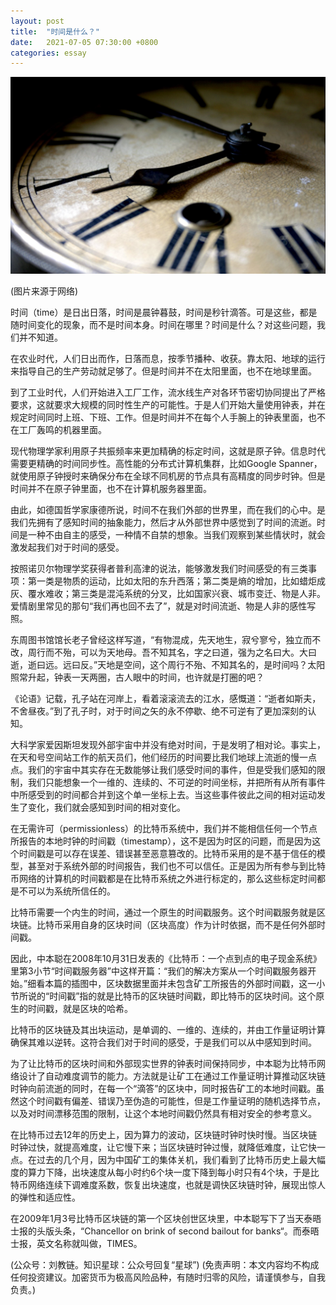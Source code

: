 ```yaml
---
layout: post
title:  "时间是什么？"
date:   2021-07-05 07:30:00 +0800
categories: essay
---
```


![](/images/2021/20210705.jpg)

(图片来源于网络)

时间（time）是日出日落，时间是晨钟暮鼓，时间是秒针滴答。可是这些，都是随时间变化的现象，而不是时间本身。时间在哪里？时间是什么？对这些问题，我们并不知道。

在农业时代，人们日出而作，日落而息，按季节播种、收获。靠太阳、地球的运行来指导自己的生产劳动就足够了。但是时间并不在太阳里面，也不在地球里面。

到了工业时代，人们开始进入工厂工作，流水线生产对各环节密切协同提出了严格要求，这就要求大规模的同时性生产的可能性。于是人们开始大量使用钟表，并在规定时间同时上班、下班、工作。但是时间并不在每个人手腕上的钟表里面，也不在工厂轰鸣的机器里面。

现代物理学家利用原子共振频率来更加精确的标定时间，这就是原子钟。信息时代需要更精确的时间同步性。高性能的分布式计算机集群，比如Google Spanner，就使用原子钟授时来确保分布在全球不同机房的节点具有高精度的同步时钟。但是时间并不在原子钟里面，也不在计算机服务器里面。

由此，如德国哲学家康德所说，时间不在我们外部的世界里，而在我们的心中。是我们先拥有了感知时间的抽象能力，然后才从外部世界中感觉到了时间的流逝。时间是一种不由自主的感受，一种情不自禁的想象。当我们观察到某些情状时，就会激发起我们对于时间的感受。

按照诺贝尔物理学奖获得者普利高津的说法，能够激发我们时间感受的有三类事项：第一类是物质的运动，比如太阳的东升西落；第二类是熵的增加，比如蜡炬成灰、覆水难收；第三类是混沌系统的分叉，比如国家兴衰、城市变迁、物是人非。爱情剧里常见的那句“我们再也回不去了”，就是对时间流逝、物是人非的感性写照。

东周图书馆馆长老子曾经这样写道，“有物混成，先天地生，寂兮寥兮，独立而不改，周行而不殆，可以为天地母。吾不知其名，字之曰道，强为之名曰大。大曰逝，逝曰远。远曰反。”天地是空间，这个周行不殆、不知其名的，是时间吗？太阳照常升起，钟表一天两圈，古人眼中的时间，也许就是打圈的吧？

《论语》记载，孔子站在河岸上，看着滚滚流去的江水，感慨道：“逝者如斯夫，不舍昼夜。”到了孔子时，对于时间之矢的永不停歇、绝不可逆有了更加深刻的认知。

大科学家爱因斯坦发现外部宇宙中并没有绝对时间，于是发明了相对论。事实上，在天和号空间站工作的航天员们，他们经历的时间要比我们地球上流逝的慢一点点。我们的宇宙中其实存在无数能够让我们感受时间的事件，但是受我们感知的限制，我们只能想象一个一维的、连续的、不可逆的时间坐标，并把所有从所有事件中所感受到的时间都合并到这个单一坐标上去。当这些事件彼此之间的相对运动发生了变化，我们就会感知到时间的相对变化。

在无需许可（permissionless）的比特币系统中，我们并不能相信任何一个节点所报告的本地时钟的时间戳（timestamp），这不是因为时区的问题，而是因为这个时间戳是可以存在误差、错误甚至恶意篡改的。比特币采用的是不基于信任的模型，甚至对于系统外部的时间报告，我们也不可以信任。正是因为所有参与到比特币网络的计算机的时间戳都是在比特币系统之外进行标定的，那么这些标定时间都是不可以为系统所信任的。

比特币需要一个内生的时间，通过一个原生的时间戳服务。这个时间戳服务就是区块链。比特币采用自身的区块时间（区块高度）作为计时依据，而不是任何外部时间戳。

因此，中本聪在2008年10月31日发表的《比特币：一个点到点的电子现金系统》里第3小节“时间戳服务器”中这样开篇：“我们的解决方案从一个时间戳服务器开始。”细看本篇的插图中，区块数据里面并未包含矿工所报告的外部时间戳，这一小节所说的“时间戳”指的就是比特币的区块链时间戳，即比特币的区块时间。这个原生的时间戳，就是区块的哈希。

比特币的区块链及其出块运动，是单调的、一维的、连续的，并由工作量证明计算确保其难以逆转。这符合我们对于时间的感受，于是我们可以从中感知到时间。

为了让比特币的区块时间和外部现实世界的钟表时间保持同步，中本聪为比特币网络设计了自动难度调节的能力。方法就是让矿工在通过工作量证明计算推动区块链时钟向前流逝的同时，在每一个“滴答”的区块中，同时报告矿工的本地时间戳。虽然这个时间戳有偏差、错误乃至伪造的可能性，但是工作量证明的随机选择节点，以及对时间漂移范围的限制，让这个本地时间戳仍然具有相对安全的参考意义。

在比特币过去12年的历史上，因为算力的波动，区块链时钟时快时慢。当区块链时钟过快，就提高难度，让它慢下来；当区块链时钟过慢，就降低难度，让它快一点。在过去的几个月，因为中国矿工的集体关机，我们看到了比特币历史上最大幅度的算力下降，出块速度从每小时约6个块一度下降到每小时只有4个块，于是比特币网络连续下调难度系数，恢复出块速度，也就是调快区块链时钟，展现出惊人的弹性和适应性。

在2009年1月3号比特币区块链的第一个区块创世区块里，中本聪写下了当天泰晤士报的头版头条，“Chancellor on brink of second bailout for banks“。而泰晤士报，英文名称就叫做，TIMES。

(公众号：刘教链。知识星球：公众号回复“星球”)
(免责声明：本文内容均不构成任何投资建议。加密货币为极高风险品种，有随时归零的风险，请谨慎参与，自我负责。)
